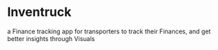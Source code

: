 # Inventruck
 a Finance tracking app for transporters to track their Finances, and get better insights through Visuals
